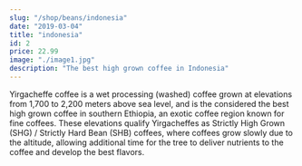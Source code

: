 ```yaml
---
slug: "/shop/beans/indonesia"
date: "2019-03-04"
title: "indonesia"
id: 2
price: 22.99
image: "./image1.jpg"
description: "The best high grown coffee in Indonesia"
---
```


Yirgacheffe coffee is a wet processing (washed) coffee grown at elevations from 1,700 to 2,200 meters above sea level, and is the considered the best high grown coffee in southern Ethiopia, an exotic coffee region known for fine coffees. These elevations qualify Yirgacheffes as Strictly High Grown (SHG) / Strictly Hard Bean (SHB) coffees, where coffees grow slowly due to the altitude, allowing additional time for the tree to deliver nutrients to the coffee and develop the best flavors.